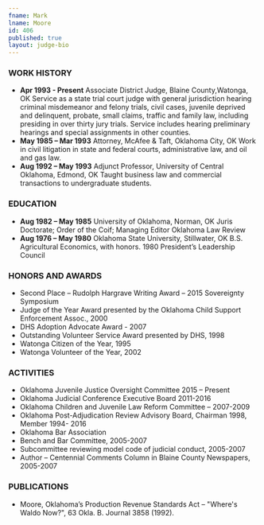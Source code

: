 ```yaml
---
fname: Mark
lname: Moore
id: 406
published: true
layout: judge-bio
---
```

### WORK HISTORY

- **Apr 1993 - Present** Associate District Judge, Blaine County,Watonga, OK
Service as a state trial court judge with general jurisdiction hearing criminal misdemeanor and felony trials, civil cases, juvenile deprived and delinquent, probate, small claims, traffic and family law, including presiding in over thirty jury trials.  Service includes hearing preliminary hearings and special assignments in other counties.
- **May 1985 – Mar 1993** Attorney, McAfee & Taft, Oklahoma City, OK
Work in civil litigation in state and federal courts, administrative law, and oil and gas law.
- **Aug 1992 – May 1993** Adjunct Professor, University of Central Oklahoma, Edmond, OK
Taught business law and commercial transactions to undergraduate students.

### EDUCATION

- **Aug 1982 – May 1985** University of Oklahoma, Norman, OK
Juris Doctorate; Order of the Coif; Managing Editor Oklahoma Law Review
- **Aug 1976 – May 1980** Oklahoma State University, Stillwater, OK
B.S. Agricultural Economics, with honors. 1980 President’s Leadership Council  

### HONORS AND AWARDS

- Second Place – Rudolph Hargrave Writing Award – 2015 Sovereignty Symposium
- Judge of the Year Award presented by the Oklahoma Child Support Enforcement Assoc., 2000
- DHS Adoption Advocate Award - 2007
- Outstanding Volunteer Service Award presented by DHS, 1998
- Watonga Citizen of the Year, 1995
- Watonga Volunteer of the Year, 2002

### ACTIVITIES

- Oklahoma Juvenile Justice Oversight Committee 2015 – Present
- Oklahoma Judicial Conference Executive Board 2011-2016
- Oklahoma Children and Juvenile Law Reform Committee – 2007-2009
- Oklahoma Post-Adjudication Review Advisory Board, Chairman 1998, Member 1994-
2016
- Oklahoma Bar Association
 - Bench and Bar Committee, 2005-2007
 - Subcommittee reviewing model code of judicial conduct, 2005-2007
- Author – Centennial Comments Column in Blaine County Newspapers, 2005-2007

### PUBLICATIONS

- Moore, Oklahoma’s Production Revenue Standards Act – "Where's Waldo Now?", 63 Okla. B. Journal 3858 (1992).
